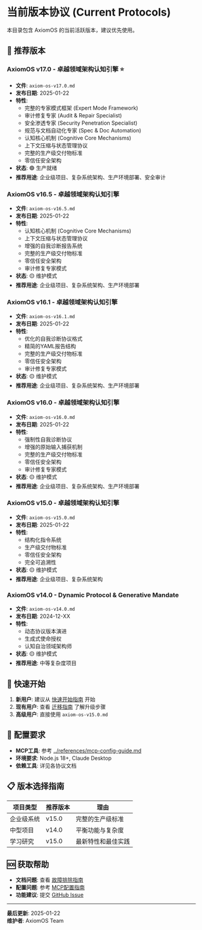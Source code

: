 # 当前版本协议 (Current Protocols)

本目录包含 AxiomOS 的当前活跃版本，建议优先使用。

## 🚀 推荐版本

### AxiomOS v17.0 - 卓越领域架构认知引擎 ⭐
- **文件**: `axiom-os-v17.0.md`
- **发布日期**: 2025-01-22
- **特性**:
  - 完整的专家模式框架 (Expert Mode Framework)
  - 审计修复专家 (Audit & Repair Specialist)
  - 安全渗透专家 (Security Penetration Specialist)
  - 规范与文档自动化专家 (Spec & Doc Automation)
  - 认知核心机制 (Cognitive Core Mechanisms)
  - 上下文压缩与状态管理协议
  - 完整的生产级交付物标准
  - 零信任安全架构
- **状态**: 🟢 生产就绪
- **推荐用途**: 企业级项目、复杂系统架构、生产环境部署、安全审计

### AxiomOS v16.5 - 卓越领域架构认知引擎
- **文件**: `axiom-os-v16.5.md`
- **发布日期**: 2025-01-22
- **特性**:
  - 认知核心机制 (Cognitive Core Mechanisms)
  - 上下文压缩与状态管理协议
  - 增强的自我诊断报告系统
  - 完整的生产级交付物标准
  - 零信任安全架构
  - 审计修复专家模式
- **状态**: 🟡 维护模式
- **推荐用途**: 企业级项目、复杂系统架构、生产环境部署

### AxiomOS v16.1 - 卓越领域架构认知引擎
- **文件**: `axiom-os-v16.1.md`
- **发布日期**: 2025-01-22
- **特性**:
  - 优化的自我诊断协议格式
  - 精简的YAML报告结构
  - 完整的生产级交付物标准
  - 零信任安全架构
  - 审计修复专家模式
- **状态**: 🟡 维护模式
- **推荐用途**: 企业级项目、复杂系统架构、生产环境部署

### AxiomOS v16.0 - 卓越领域架构认知引擎
- **文件**: `axiom-os-v16.0.md`
- **发布日期**: 2025-01-22
- **特性**:
  - 强制性自我诊断协议
  - 增强的原始输入捕获机制
  - 完整的生产级交付物标准
  - 零信任安全架构
  - 审计修复专家模式
- **状态**: 🟡 维护模式
- **推荐用途**: 企业级项目、复杂系统架构、生产环境部署

### AxiomOS v15.0 - 卓越领域架构认知引擎
- **文件**: `axiom-os-v15.0.md`
- **发布日期**: 2025-01-22
- **特性**:
  - 结构化指令系统
  - 生产级交付物标准
  - 零信任安全架构
  - 完全可追溯性
- **状态**: 🟡 维护模式
- **推荐用途**: 企业级项目、复杂系统架构

### AxiomOS v14.0 - Dynamic Protocol & Generative Mandate
- **文件**: `axiom-os-v14.0.md`
- **发布日期**: 2024-12-XX
- **特性**:
  - 动态协议版本演进
  - 生成式使命授权
  - 认知自治领域架构师
- **状态**: 🟡 维护模式
- **推荐用途**: 中等复杂度项目

## 📖 快速开始

1. **新用户**: 建议从 [快速开始指南](quick-start.md) 开始
2. **现有用户**: 查看 [迁移指南](migration-guide.md) 了解升级步骤
3. **高级用户**: 直接使用 `axiom-os-v15.0.md`

## 🔧 配置要求

- **MCP工具**: 参考 [../references/mcp-config-guide.md](../references/mcp-config-guide.md)
- **环境要求**: Node.js 18+, Claude Desktop
- **依赖工具**: 详见各协议文档

## 📋 版本选择指南

| 项目类型 | 推荐版本 | 理由 |
|---------|---------|------|
| 企业级系统 | v15.0 | 完整的生产级标准 |
| 中型项目 | v14.0 | 平衡功能与复杂度 |
| 学习研究 | v15.0 | 最新特性和最佳实践 |

## 🆘 获取帮助

- **文档问题**: 查看 [故障排除指南](../troubleshooting/)
- **配置问题**: 参考 [MCP配置指南](../references/mcp-config-guide.md)
- **功能建议**: 提交 [GitHub Issue](https://github.com/IIXINGCHEN/prompt/issues)

---

**最后更新**: 2025-01-22  
**维护者**: AxiomOS Team